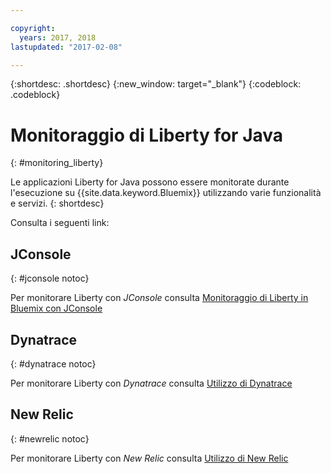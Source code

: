 ```yaml
---

copyright:
  years: 2017, 2018
lastupdated: "2017-02-08"

---
```


{:shortdesc: .shortdesc}
{:new_window: target="_blank"}
{:codeblock: .codeblock}

# Monitoraggio di Liberty for Java
{: #monitoring_liberty}

Le applicazioni Liberty for Java possono essere monitorate durante l'esecuzione su {{site.data.keyword.Bluemix}} utilizzando varie funzionalità e servizi.
{: shortdesc}

Consulta i seguenti link:

## JConsole
{: #jconsole notoc}

Per monitorare Liberty con *JConsole* consulta [Monitoraggio di Liberty in Bluemix con JConsole](jconsole.html)

## Dynatrace
{: #dynatrace notoc}

Per monitorare Liberty con *Dynatrace* consulta [Utilizzo di Dynatrace](dynatrace.html)

## New Relic
{: #newrelic notoc}

Per monitorare Liberty con *New Relic* consulta [Utilizzo di New Relic](newRelic.html)
